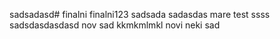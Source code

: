 sadsadasd# finalni finalni123
sadsada
sadasdas
mare test
ssss
sadsdasdasdasd
nov sad
kkmkmlmkl
novi neki sad
